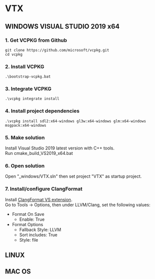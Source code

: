 # VTX
## WINDOWS VISUAL STUDIO 2019 x64

### 1. Get VCPKG from  Github
    git clone https://github.com/microsoft/vcpkg.git
    cd vcpkg
### 2. Install VCPKG
    .\bootstrap-vcpkg.bat
### 3. Integrate VCPKG
    .\vcpkg integrate install
### 4. Install project dependencies
    .\vcpkg install sdl2:x64-windows gl3w:x64-windows glm:x64-windows msgpack:x64-windows
### 5. Make solution
Install Visual Studio 2019 latest version with C++ tools.  
Run cmake_build_VS2019_x64.bat
### 6. Open solution
Open "_windows/VTX.sln" then set project "VTX" as startup project.
### 7. Install/configure ClangFormat
Install [ClangFormat VS extension](https://marketplace.visualstudio.com/items?itemName=LLVMExtensions.ClangFormat).  
Go to Tools -> Options, then under LLVM/Clang, set the following values:
- Format On Save
	- Enable: True
- Format Options
	- Fallback Style: LLVM
	- Sort includes: True
	- Style: file

## LINUX

## MAC OS


